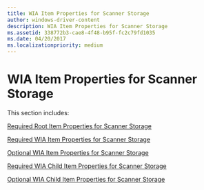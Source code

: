 ```yaml
---
title: WIA Item Properties for Scanner Storage
author: windows-driver-content
description: WIA Item Properties for Scanner Storage
ms.assetid: 338772b3-cae8-4f48-b95f-fc2c79fd1035
ms.date: 04/20/2017
ms.localizationpriority: medium
---
```


# WIA Item Properties for Scanner Storage


This section includes:

[Required Root Item Properties for Scanner Storage](required-root-item-properties-for-scanner-storage.md)

[Required WIA Item Properties for Scanner Storage](required-wia-item-properties-for-scanner-storage.md)

[Optional WIA Item Properties for Scanner Storage](optional-wia-item-properties-for-scanner-storage.md)

[Required WIA Child Item Properties for Scanner Storage](required-wia-child-item-properties-for-scanner-storage.md)

[Optional WIA Child Item Properties for Scanner Storage](optional-wia-child-item-properties-for-scanner-storage.md)

 

 




